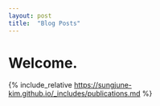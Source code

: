 ```yaml
---
layout: post
title:  "Blog Posts"
---
```


# Welcome.

{% include_relative https://sungjune-kim.github.io/_includes/publications.md %}
